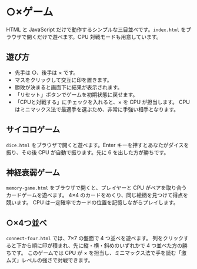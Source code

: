 # ○×ゲーム

HTML と JavaScript だけで動作するシンプルな三目並べです。`index.html` をブラウザで開くだけで遊べます。CPU 対戦モードも用意しています。
## 遊び方
- 先手は ○、後手は × です。
- マスをクリックして交互に印を置きます。
- 勝敗が決まると画面下に結果が表示されます。
- 「リセット」ボタンでゲームを初期状態に戻せます。
- 「CPUと対戦する」にチェックを入れると、× を CPU が担当します。
  CPU はミニマックス法で最適手を選ぶため、非常に手強い相手となります。

## サイコロゲーム
`dice.html` をブラウザで開くと遊べます。Enter キーを押すとあなたがダイスを振り、その後 CPU が自動で振ります。先に 6 を出した方が勝ちです。

## 神経衰弱ゲーム
`memory-game.html` をブラウザで開くと、プレイヤーと CPU がペアを取り合うカードゲームを遊べます。
4×4 のカードをめくり、同じ絵柄を見つけて得点を競います。
CPU は一定確率でカードの位置を記憶しながらプレイします。

## ○×4つ並べ
`connect-four.html` では、7×7 の盤面で 4 つ並べを遊べます。
列をクリックすると下から順に印が積まれ、先に縦・横・斜めのいずれかで 4 つ並べた方の勝ちです。
このゲームでは CPU が × を担当し、ミニマックス法で手を読む「激ムズ」レベルの強さで対戦できます。

